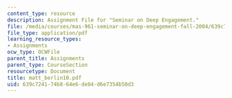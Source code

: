 ```yaml
---
content_type: resource
description: Assignment File for "Seminar on Deep Engagement."
file: /media/courses/mas-961-seminar-on-deep-engagement-fall-2004/639c724174b864e6de84d6e7354b50d3_matt_berlin10.pdf
file_type: application/pdf
learning_resource_types:
- Assignments
ocw_type: OCWFile
parent_title: Assignments
parent_type: CourseSection
resourcetype: Document
title: matt_berlin10.pdf
uid: 639c7241-74b8-64e6-de84-d6e7354b50d3
---
```

